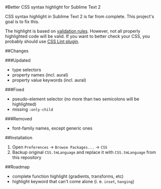 #Better CSS syntax highlight for Sublime Text 2

CSS syntax highlight in Sublime Text 2 is far from complete. This project's goal is to fix this.

The highlight is based on [validation rules](http://jigsaw.w3.org/css-validator/). However, not all properly highlighted code will be valid. If you want to better check your CSS, you probably should use [CSS Lint plugin](//github.com/austinhappel/sublime-csslint).

##Changes

###Updated

* type selectors
* property names (incl. aural)
* property value keywords (incl. aural)

###Fixed

* pseudo-element selector (no more than two semicolons will be highlighted)
* missing `:only-child`

###Removed

* font-family names, except generic ones

##Installation

1. Open `Preferences` → `Browse Packages...` → `CSS`
2. Backup original `CSS.tmLanguage` and replace it with `CSS.tmLanguage` from this repository

##Roadmap

* complete function highlight (gradients, transforms, etc)
* highlight keyword that can't come alone (i. e. `inset`, `hanging`)